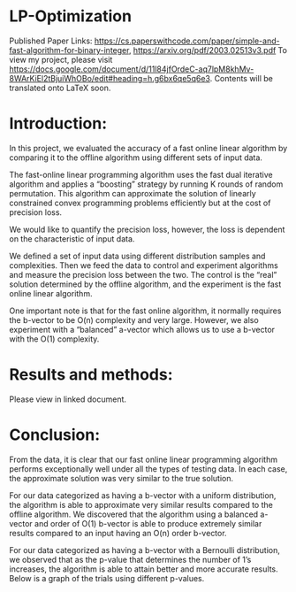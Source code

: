 # LP-Optimization

Published Paper Links: https://cs.paperswithcode.com/paper/simple-and-fast-algorithm-for-binary-integer, https://arxiv.org/pdf/2003.02513v3.pdf
To view my project, please visit https://docs.google.com/document/d/11l84jfOrdeC-aq7lpM8khMv-8WArKiEl2tBjuiWhOBo/edit#heading=h.g6bx6qe5q6e3. Contents will be translated onto LaTeX soon.

# Introduction:

In this project, we evaluated the accuracy of a fast online linear algorithm by comparing it to the offline algorithm using different sets of input data. 

The fast-online linear programming algorithm uses the fast dual iterative algorithm and applies a “boosting” strategy by running K rounds of random permutation. This algorithm can approximate the solution of linearly constrained convex programming problems efficiently but at the cost of precision loss. 


We would like to quantify the precision loss, however, the loss is dependent on the characteristic of input data.

We defined a set of input data using different distribution samples and complexities. Then we feed the data to control and experiment algorithms and measure the precision loss between the two. The control is the “real” solution determined by the offline algorithm, and the experiment is the fast online linear algorithm.

One important note is that for the fast online algorithm, it normally requires the b-vector to be O(n) complexity and very large. However, we also experiment with a “balanced” a-vector which allows us to use a b-vector with the O(1) complexity.

# Results and methods:

Please view in linked document.

# Conclusion:

From the data, it is clear that our fast online linear programming algorithm performs exceptionally well under all the types of testing data. In each case, the approximate solution was very similar to the true solution.

For our data categorized as having a b-vector with a uniform distribution, the algorithm is able to approximate very similar results compared to the offline algorithm. We discovered that the algorithm using a balanced a-vector and order of O(1) b-vector is able to produce extremely similar results compared to an input having an O(n) order b-vector.

For our data categorized as having a b-vector with a Bernoulli distribution, we observed that as the p-value that determines the number of 1’s increases, the algorithm is able to attain better and more accurate results. Below is a graph of the trials using different p-values.


